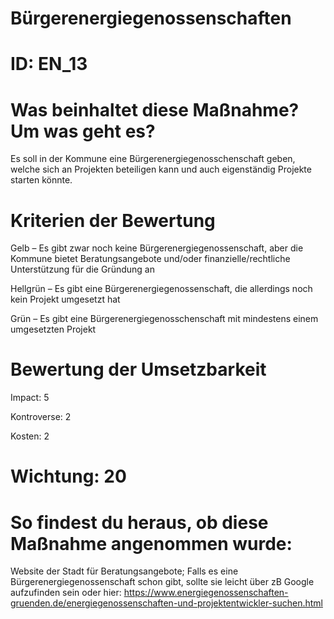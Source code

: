 # Bürgerenergiegenossenschaften
# ID: EN_13
# Was beinhaltet diese Maßnahme? Um was geht es?

Es soll in der Kommune eine Bürgerenergiegenosschenschaft geben, welche sich an Projekten beteiligen kann und auch eigenständig Projekte starten könnte.

# Kriterien der Bewertung

Gelb – Es gibt zwar noch keine Bürgerenergiegenossenschaft, aber die Kommune bietet Beratungsangebote und/oder finanzielle/rechtliche Unterstützung für die Gründung an    

Hellgrün – Es gibt eine Bürgerenergiegenossenschaft, die allerdings noch kein Projekt umgesetzt hat 

Grün – Es gibt eine Bürgerenergiegenosschenschaft mit mindestens einem umgesetzten Projekt

# Bewertung der Umsetzbarkeit

Impact: 5

Kontroverse: 2

Kosten: 2
# Wichtung: 20
# So findest du heraus, ob diese Maßnahme angenommen wurde:
Website der Stadt für Beratungsangebote; Falls es eine Bürgerenergiegenossenschaft schon gibt, sollte sie leicht über zB Google aufzufinden sein oder hier: https://www.energiegenossenschaften-gruenden.de/energiegenossenschaften-und-projektentwickler-suchen.html
